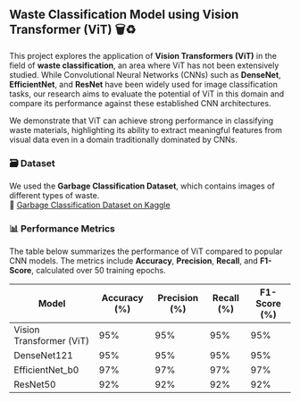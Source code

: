## Waste Classification Model using Vision Transformer (ViT) 🗑️♻️

This project explores the application of **Vision Transformers (ViT)** in the field of **waste classification**, an area where ViT has not been extensively studied. While Convolutional Neural Networks (CNNs) such as **DenseNet**, **EfficientNet**, and **ResNet** have been widely used for image classification tasks, our research aims to evaluate the potential of ViT in this domain and compare its performance against these established CNN architectures.

We demonstrate that ViT can achieve strong performance in classifying waste materials, highlighting its ability to extract meaningful features from visual data even in a domain traditionally dominated by CNNs.

### 🗃️ Dataset

We used the **Garbage Classification Dataset**, which contains images of different types of waste.  
📎 [Garbage Classification Dataset on Kaggle](https://www.kaggle.com/datasets/asdasdasas/garbage-classification/data)

### 📊 Performance Metrics

The table below summarizes the performance of ViT compared to popular CNN models. The metrics include **Accuracy**, **Precision**, **Recall**, and **F1-Score**, calculated over 50 training epochs.

| Model                      | Accuracy (%) | Precision (%) | Recall (%) | F1-Score (%) |
|----------------------------|--------------|---------------|------------|--------------|
| Vision Transformer (ViT)   | 95%          | 95%           | 95%        | 95%          |
| DenseNet121                |  95%          | 95%           | 95%        | 95%          |
| EfficientNet_b0            | 97%           | 97%           | 97%          | 97%           |
| ResNet50                   | 92%           | 92%            | 92%         | 92%           |

